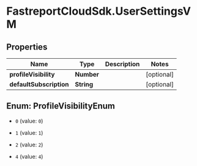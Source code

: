 # FastreportCloudSdk.UserSettingsVM

## Properties

Name | Type | Description | Notes
------------ | ------------- | ------------- | -------------
**profileVisibility** | **Number** |  | [optional] 
**defaultSubscription** | **String** |  | [optional] 



## Enum: ProfileVisibilityEnum


* `0` (value: `0`)

* `1` (value: `1`)

* `2` (value: `2`)

* `4` (value: `4`)




